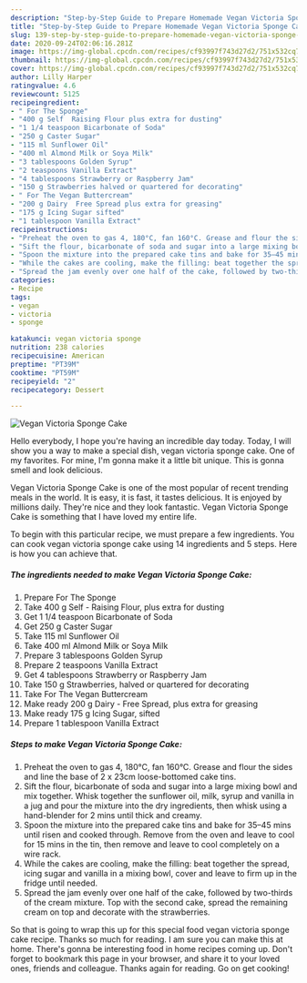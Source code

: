 ```yaml
---
description: "Step-by-Step Guide to Prepare Homemade Vegan Victoria Sponge Cake"
title: "Step-by-Step Guide to Prepare Homemade Vegan Victoria Sponge Cake"
slug: 139-step-by-step-guide-to-prepare-homemade-vegan-victoria-sponge-cake
date: 2020-09-24T02:06:16.281Z
image: https://img-global.cpcdn.com/recipes/cf93997f743d27d2/751x532cq70/vegan-victoria-sponge-cake-recipe-main-photo.jpg
thumbnail: https://img-global.cpcdn.com/recipes/cf93997f743d27d2/751x532cq70/vegan-victoria-sponge-cake-recipe-main-photo.jpg
cover: https://img-global.cpcdn.com/recipes/cf93997f743d27d2/751x532cq70/vegan-victoria-sponge-cake-recipe-main-photo.jpg
author: Lilly Harper
ratingvalue: 4.6
reviewcount: 5125
recipeingredient:
- " For The Sponge"
- "400 g Self  Raising Flour plus extra for dusting"
- "1 1/4 teaspoon Bicarbonate of Soda"
- "250 g Caster Sugar"
- "115 ml Sunflower Oil"
- "400 ml Almond Milk or Soya Milk"
- "3 tablespoons Golden Syrup"
- "2 teaspoons Vanilla Extract"
- "4 tablespoons Strawberry or Raspberry Jam"
- "150 g Strawberries halved or quartered for decorating"
- " For The Vegan Buttercream"
- "200 g Dairy  Free Spread plus extra for greasing"
- "175 g Icing Sugar sifted"
- "1 tablespoon Vanilla Extract"
recipeinstructions:
- "Preheat the oven to gas 4, 180°C, fan 160°C. Grease and flour the sides and line the base of 2 x 23cm loose-bottomed cake tins."
- "Sift the flour, bicarbonate of soda and sugar into a large mixing bowl and mix together. Whisk together the sunflower oil, milk, syrup and vanilla in a jug and pour the mixture into the dry ingredients, then whisk using a hand-blender for 2 mins until thick and creamy."
- "Spoon the mixture into the prepared cake tins and bake for 35–45 mins until risen and cooked through. Remove from the oven and leave to cool for 15 mins in the tin, then remove and leave to cool completely on a wire rack."
- "While the cakes are cooling, make the filling: beat together the spread, icing sugar and vanilla in a mixing bowl, cover and leave to firm up in the fridge until needed."
- "Spread the jam evenly over one half of the cake, followed by two-thirds of the cream mixture. Top with the second cake, spread the remaining cream on top and decorate with the strawberries."
categories:
- Recipe
tags:
- vegan
- victoria
- sponge

katakunci: vegan victoria sponge 
nutrition: 238 calories
recipecuisine: American
preptime: "PT39M"
cooktime: "PT59M"
recipeyield: "2"
recipecategory: Dessert

---
```



![Vegan Victoria Sponge Cake](https://img-global.cpcdn.com/recipes/cf93997f743d27d2/751x532cq70/vegan-victoria-sponge-cake-recipe-main-photo.jpg)

Hello everybody, I hope you're having an incredible day today. Today, I will show you a way to make a special dish, vegan victoria sponge cake. One of my favorites. For mine, I'm gonna make it a little bit unique. This is gonna smell and look delicious.

Vegan Victoria Sponge Cake is one of the most popular of recent trending meals in the world. It is easy, it is fast, it tastes delicious. It is enjoyed by millions daily. They're nice and they look fantastic. Vegan Victoria Sponge Cake is something that I have loved my entire life.




To begin with this particular recipe, we must prepare a few ingredients. You can cook vegan victoria sponge cake using 14 ingredients and 5 steps. Here is how you can achieve that.

<!--inarticleads1-->

##### The ingredients needed to make Vegan Victoria Sponge Cake:

1. Prepare  For The Sponge
1. Take 400 g Self - Raising Flour, plus extra for dusting
1. Get 1 1/4 teaspoon Bicarbonate of Soda
1. Get 250 g Caster Sugar
1. Take 115 ml Sunflower Oil
1. Take 400 ml Almond Milk or Soya Milk
1. Prepare 3 tablespoons Golden Syrup
1. Prepare 2 teaspoons Vanilla Extract
1. Get 4 tablespoons Strawberry or Raspberry Jam
1. Take 150 g Strawberries, halved or quartered for decorating
1. Take  For The Vegan Buttercream
1. Make ready 200 g Dairy - Free Spread, plus extra for greasing
1. Make ready 175 g Icing Sugar, sifted
1. Prepare 1 tablespoon Vanilla Extract




<!--inarticleads2-->

##### Steps to make Vegan Victoria Sponge Cake:

1. Preheat the oven to gas 4, 180°C, fan 160°C. Grease and flour the sides and line the base of 2 x 23cm loose-bottomed cake tins.
1. Sift the flour, bicarbonate of soda and sugar into a large mixing bowl and mix together. Whisk together the sunflower oil, milk, syrup and vanilla in a jug and pour the mixture into the dry ingredients, then whisk using a hand-blender for 2 mins until thick and creamy.
1. Spoon the mixture into the prepared cake tins and bake for 35–45 mins until risen and cooked through. Remove from the oven and leave to cool for 15 mins in the tin, then remove and leave to cool completely on a wire rack.
1. While the cakes are cooling, make the filling: beat together the spread, icing sugar and vanilla in a mixing bowl, cover and leave to firm up in the fridge until needed.
1. Spread the jam evenly over one half of the cake, followed by two-thirds of the cream mixture. Top with the second cake, spread the remaining cream on top and decorate with the strawberries.




So that is going to wrap this up for this special food vegan victoria sponge cake recipe. Thanks so much for reading. I am sure you can make this at home. There's gonna be interesting food in home recipes coming up. Don't forget to bookmark this page in your browser, and share it to your loved ones, friends and colleague. Thanks again for reading. Go on get cooking!
